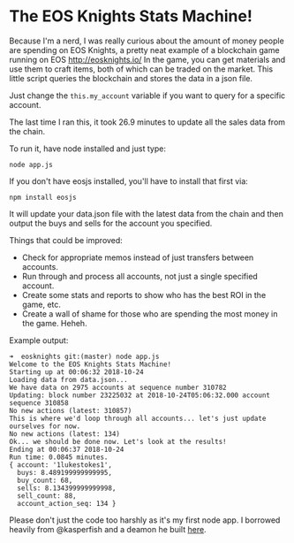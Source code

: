 # The EOS Knights Stats Machine!

Because I'm a nerd, I was really curious about the amount of money people are spending on EOS Knights, a pretty neat example of a blockchain game running on EOS http://eosknights.io/ In the game, you can get materials and use them to craft items, both of which can be traded on the market. This little script queries the blockchain and stores the data in a json file.

Just change the `this.my_account` variable if you want to query for a specific account.

The last time I ran this, it took 26.9 minutes to update all the sales data from the chain.

To run it, have node installed and just type:

```
node app.js
```

If you don't have eosjs installed, you'll have to install that first via:

```
npm install eosjs
```

It will update your data.json file with the latest data from the chain and then output the buys and sells for the account you specified.

Things that could be improved:

* Check for appropriate memos instead of just transfers between accounts.
* Run through and process all accounts, not just a single specified account.
* Create some stats and reports to show who has the best ROI in the game, etc.
* Create a wall of shame for those who are spending the most money in the game. Heheh.

Example output:

```
➜  eosknights git:(master) node app.js
Welcome to the EOS Knights Stats Machine!
Starting up at 00:06:32 2018-10-24
Loading data from data.json...
We have data on 2975 accounts at sequence number 310782
Updating: block number 23225032 at 2018-10-24T05:06:32.000 account sequence 310858
No new actions (latest: 310857)
This is where we'd loop through all accounts... let's just update ourselves for now.
No new actions (latest: 134)
Ok... we should be done now. Let's look at the results!
Ending at 00:06:37 2018-10-24
Run time: 0.0845 minutes.
{ account: '1lukestokes1',
  buys: 8.489199999999995,
  buy_count: 68,
  sells: 8.134399999999998,
  sell_count: 88,
  account_action_seq: 134 }
```

Please don't just the code too harshly as it's my first node app. I borrowed heavily from @kasperfish and a deamon he built [here](https://github.com/eosdac/eosdac-token-explorer/blob/master/deamon/action_deamon.js).

